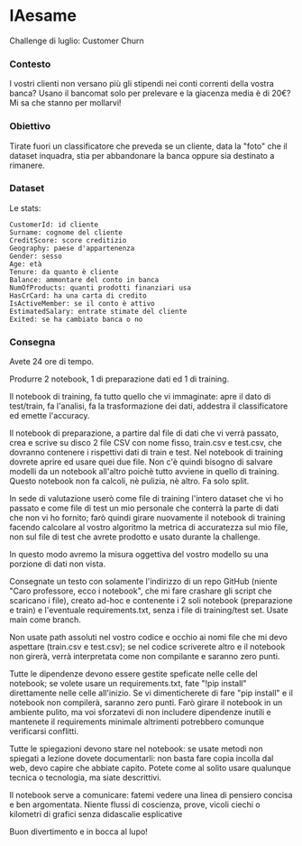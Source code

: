 # IAesame
Challenge di luglio: Customer Churn

### Contesto
I vostri clienti non versano più gli stipendi nei conti correnti della vostra banca? Usano il bancomat solo per prelevare e la giacenza media è di 20€? Mi sa che stanno per mollarvi!

### Obiettivo

Tirate fuori un classificatore che preveda se un cliente, data la "foto" che il dataset inquadra, stia per abbandonare la banca oppure sia destinato a rimanere.

### Dataset
Le stats:

    CustomerId: id cliente
    Surname: cognome del cliente
    CreditScore: score creditizio
    Geography: paese d'appartenenza
    Gender: sesso
    Age: età
    Tenure: da quanto è cliente
    Balance: ammontare del conto in banca
    NumOfProducts: quanti prodotti finanziari usa
    HasCrCard: ha una carta di credito
    IsActiveMember: se il conto è attivo
    EstimatedSalary: entrate stimate del cliente
    Exited: se ha cambiato banca o no

### Consegna

Avete 24 ore di tempo.

Produrre 2 notebook, 1 di preparazione dati ed 1 di training.

Il notebook di training, fa tutto quello che vi immaginate: apre il dato di test/train, fa l'analisi, fa la trasformazione dei dati, addestra il classificatore ed emette l'accuracy.

Il notebook di preparazione, a partire dal file di dati che vi verrà passato, crea e scrive su disco 2 file CSV con nome fisso, train.csv e test.csv, che dovranno contenere i rispettivi dati di train e test. Nel notebook di training dovrete aprire ed usare quei due file. Non c'è quindi bisogno di salvare modelli da un notebook all'altro poichè tutto avviene in quello di training. Questo notebook non fa calcoli, nè pulizia, nè altro. Fa solo split.

In sede di valutazione userò come file di training l'intero dataset che vi ho passato e come file di test un mio personale che conterrà la parte di dati che non vi ho fornito; farò quindi girare nuovamente il notebook di training facendo calcolare al vostro algoritmo la metrica di accuratezza sul mio file, non sul file di test che avrete prodotto e usato durante la challenge.

In questo modo avremo la misura oggettiva del vostro modello su una porzione di dati non vista.

Consegnate un testo con solamente l'indirizzo di un repo GitHub (niente "Caro professore, ecco i notebook", che mi fare crashare gli script che scaricano i file), creato ad-hoc e contenente i 2 soli notebook (preparazione e train) e l'eventuale requirements.txt, senza i file di training/test set. Usate main come branch.

Non usate path assoluti nel vostro codice e occhio ai nomi file che mi devo aspettare (train.csv e test.csv); se nel codice scriverete altro e il notebook non girerà, verrà interpretata come non compilante e saranno zero punti.

Tutte le dipendenze devono essere gestite speficate nelle celle del notebook; se volete usare un requirements.txt, fate "!pip install" direttamente nelle celle all'inizio. Se vi dimenticherete di fare "pip install" e il notebook non compilerà, saranno zero punti. Farò girare il notebook in un ambiente pulito, ma voi sforzatevi di non includere dipendenze inutili e mantenete il requirements minimale altrimenti potrebbero comunque verificarsi conflitti.

Tutte le spiegazioni devono stare nel notebook: se usate metodi non spiegati a lezione dovete documentarli: non basta fare copia incolla dal web, devo capire che abbiate capito. Potete come al solito usare qualunque tecnica o tecnologia, ma siate descrittivi.

Il notebook serve a comunicare: fatemi vedere una linea di pensiero concisa e ben argomentata. Niente flussi di coscienza, prove, vicoli ciechi o kilometri di grafici senza didascalie esplicative

Buon divertimento e in bocca al lupo!

